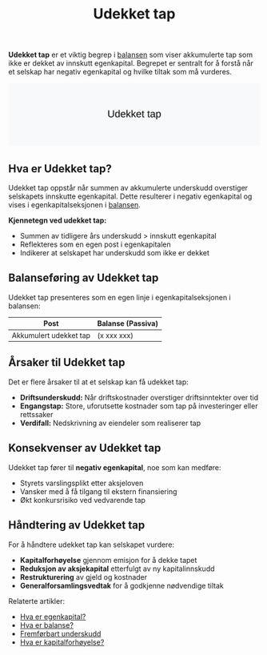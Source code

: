 ﻿---
title: "Udekket tap"
meta_title: "Udekket tap"
meta_description: '**Udekket tap** er et viktig begrep i [balansen](/blogs/regnskap/hva-er-balanse "Hva er Balanse? Komplett Guide til Balanseregnskap") som viser akkumulerte tap ...'
slug: udekket-tap
type: blog
layout: pages/single
---

**Udekket tap** er et viktig begrep i [balansen](/blogs/regnskap/hva-er-balanse "Hva er Balanse? Komplett Guide til Balanseregnskap") som viser akkumulerte tap som ikke er dekket av innskutt egenkapital. Begrepet er sentralt for å forstå når et selskap har negativ egenkapital og hvilke tiltak som må vurderes.

![Illustrasjon med teksten Udekket tap](udekket-tap-image.svg)

## Hva er Udekket tap?

Udekket tap oppstår når summen av akkumulerte underskudd overstiger selskapets innskutte egenkapital. Dette resulterer i negativ egenkapital og vises i egenkapitalseksjonen i [balansen](/blogs/regnskap/hva-er-balanse "Hva er Balanse? Komplett Guide til Balanseregnskap").

**Kjennetegn ved udekket tap:**

* Summen av tidligere års underskudd > innskutt egenkapital
* Reflekteres som en egen post i egenkapitalen
* Indikerer at selskapet har underskudd som ikke er dekket

## Balanseføring av Udekket tap

Udekket tap presenteres som en egen linje i egenkapitalseksjonen i balansen:

| **Post**               | **Balanse (Passiva)** |
|-------------------------|-----------------------|
| Akkumulert udekket tap  | (x xxx xxx)           |

## Årsaker til Udekket tap

Det er flere årsaker til at et selskap kan få udekket tap:

* **Driftsunderskudd:** Når driftskostnader overstiger driftsinntekter over tid
* **Engangstap:** Store, uforutsette kostnader som tap på investeringer eller rettssaker
* **Verdifall:** Nedskrivning av eiendeler som realiserer tap

## Konsekvenser av Udekket tap

Udekket tap fører til **negativ egenkapital**, noe som kan medføre:

* Styrets varslingsplikt etter aksjeloven
* Vansker med å få tilgang til ekstern finansiering
* Økt konkursrisiko ved vedvarende tap

## Håndtering av Udekket tap

For å håndtere udekket tap kan selskapet vurdere:

* **Kapitalforhøyelse** gjennom emisjon for å dekke tapet
* **Reduksjon av aksjekapital** etterfulgt av ny kapitalinnskudd
* **Restrukturering** av gjeld og kostnader
* **Generalforsamlingsvedtak** for å godkjenne nødvendige tiltak

Relaterte artikler:

- [Hva er egenkapital?](/blogs/regnskap/hva-er-egenkapital "Hva er Egenkapital? Definisjon og Beregning")
- [Hva er balanse?](/blogs/regnskap/hva-er-balanse "Hva er Balanse? Komplett Guide til Balanseregnskap")
- [Fremførbart underskudd](/blogs/regnskap/fremforbart-underskudd "Fremførbart underskudd “ Guide til underskudd i regnskap og skatt")
- [Hva er kapitalforhøyelse?](/blogs/regnskap/kapitalforhoyelse "Hva er Kapitalforhøyelse? Emisjon, Krav og Prosess")









